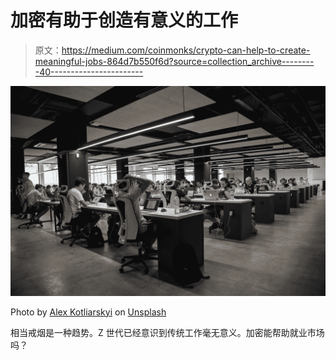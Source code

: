 # 加密有助于创造有意义的工作

> 原文：<https://medium.com/coinmonks/crypto-can-help-to-create-meaningful-jobs-864d7b550f6d?source=collection_archive---------40----------------------->

![](img/9d31bdbe572cb07a41aa0d0b4b14428c.png)

Photo by [Alex Kotliarskyi](https://unsplash.com/@frantic?utm_source=medium&utm_medium=referral) on [Unsplash](https://unsplash.com?utm_source=medium&utm_medium=referral)

相当戒烟是一种趋势。Z 世代已经意识到传统工作毫无意义。加密能帮助就业市场吗？